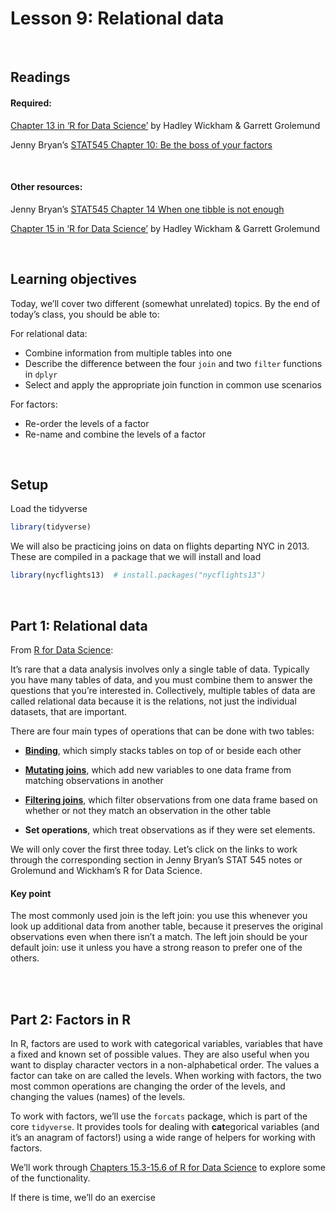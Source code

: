 Lesson 9: Relational data
================

<br>

## Readings

#### Required:

[Chapter 13 in ‘R for Data
Science’](https://r4ds.had.co.nz/relational-data.html) by Hadley
Wickham & Garrett Grolemund

Jenny Bryan’s [STAT545 Chapter 10: Be the boss of your
factors](https://stat545.com/multiple-tibbles.html)

<br>

#### Other resources:

Jenny Bryan’s [STAT545 Chapter 14 When one tibble is not
enough](https://stat545.com/multiple-tibbles.html)

[Chapter 15 in ‘R for Data
Science’](https://r4ds.had.co.nz/factors.html) by Hadley Wickham &
Garrett Grolemund

<br>

## Learning objectives

Today, we’ll cover two different (somewhat unrelated) topics. By the end
of today’s class, you should be able to:

For relational data:

  - Combine information from multiple tables into one
  - Describe the difference between the four `join` and two `filter`
    functions in `dplyr`
  - Select and apply the appropriate join function in common use
    scenarios

For factors:

  - Re-order the levels of a factor
  - Re-name and combine the levels of a factor

<br>

## Setup

Load the tidyverse

``` r
library(tidyverse)
```

We will also be practicing joins on data on flights departing NYC in
2013. These are compiled in a package that we will install and load

``` r
library(nycflights13)  # install.packages("nycflights13")
```

<br>

## Part 1: Relational data

From [R for Data
Science](https://r4ds.had.co.nz/relational-data.html#nycflights13-relational):

It’s rare that a data analysis involves only a single table of data.
Typically you have many tables of data, and you must combine them to
answer the questions that you’re interested in. Collectively, multiple
tables of data are called relational data because it is the relations,
not just the individual datasets, that are important.

There are four main types of operations that can be done with two
tables:

  - [**Binding**](https://stat545.com/multiple-tibbles.html#typology-of-data-combination-tasks),
    which simply stacks tables on top of or beside each other

  - [**Mutating
    joins**](https://r4ds.had.co.nz/relational-data.html#mutating-joins),
    which add new variables to one data frame from matching observations
    in another

  - [**Filtering
    joins**](https://r4ds.had.co.nz/relational-data.html#filtering-joins),
    which filter observations from one data frame based on whether or
    not they match an observation in the other table

  - **Set operations**, which treat observations as if they were set
    elements.

We will only cover the first three today. Let’s click on the links to
work through the corresponding section in Jenny Bryan’s STAT 545 notes
or Grolemund and Wickham’s R for Data Science.

#### Key point

The most commonly used join is the left join: you use this whenever you
look up additional data from another table, because it preserves the
original observations even when there isn’t a match. The left join
should be your default join: use it unless you have a strong reason to
prefer one of the others.

<br> <br>

## Part 2: Factors in R

In R, factors are used to work with categorical variables, variables
that have a fixed and known set of possible values. They are also useful
when you want to display character vectors in a non-alphabetical order.
The values a factor can take on are called the levels. When working with
factors, the two most common operations are changing the order of the
levels, and changing the values (names) of the levels.

To work with factors, we’ll use the `forcats` package, which is part of
the core `tidyverse`. It provides tools for dealing with **cat**egorical
variables (and it’s an anagram of factors\!) using a wide range of
helpers for working with factors.

We’ll work through [Chapters 15.3-15.6 of R for Data
Science](https://r4ds.had.co.nz/factors.html#general-social-survey) to
explore some of the functionality.

If there is time, we’ll do an exercise

